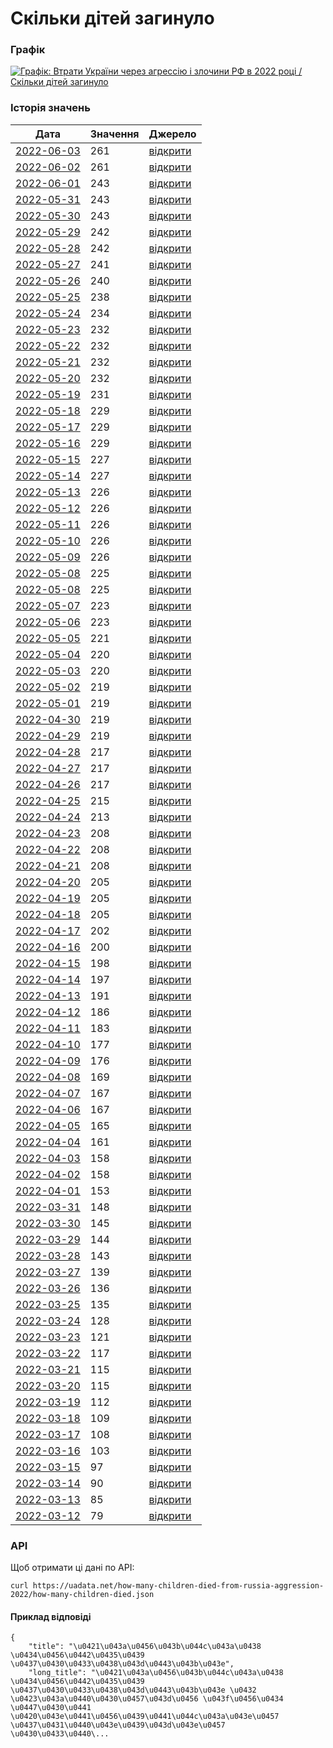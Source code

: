 # Скільки дітей загинуло
### Графік
[ ![Графік: Втрати України через агрессію і злочини РФ в 2022 році / Скільки дітей загинуло](https://uadata.net/screen?459657&u=%2Fhow-many-children-died-from-russia-aggression-2022%2Fhow-many-children-died) ](https://uadata.net/how-many-children-died-from-russia-aggression-2022/how-many-children-died)

### Історія значень
| Дата | Значення | Джерело |
|---|---|---|
| [2022-06-03](https://uadata.net/how-many-children-died-from-russia-aggression-2022/how-many-children-died/2022-06-03+08%3A24%3A31) | 261 | [відкрити](https://gp.gov.ua/ua/posts/yuvenalni-prokurori-vnaslidok-zbroinoyi-agresiyi-rf-v-ukrayini-zaginuli-261-ditina-2) |
| [2022-06-02](https://uadata.net/how-many-children-died-from-russia-aggression-2022/how-many-children-died/2022-06-02+11%3A36%3A15) | 261 | [відкрити](https://gp.gov.ua/ua/posts/yuvenalni-prokurori-vnaslidok-zbroinoyi-agresiyi-rf-v-ukrayini-zaginuli-261-ditina) |
| [2022-06-01](https://uadata.net/how-many-children-died-from-russia-aggression-2022/how-many-children-died/2022-06-01+06%3A44%3A26) | 243 | [відкрити](https://gp.gov.ua/ua/posts/yuvenalni-prokurori-vnaslidok-zbroinoyi-agresiyi-rf-v-ukrayini-zaginuli-243-ditini-3) |
| [2022-05-31](https://uadata.net/how-many-children-died-from-russia-aggression-2022/how-many-children-died/2022-05-31+09%3A41%3A16) | 243 | [відкрити](https://gp.gov.ua/ua/posts/yuvenalni-prokurori-vnaslidok-zbroinoyi-agresiyi-rf-v-ukrayini-zaginuli-243-ditini-2) |
| [2022-05-30](https://uadata.net/how-many-children-died-from-russia-aggression-2022/how-many-children-died/2022-05-30+08%3A32%3A26) | 243 | [відкрити](https://gp.gov.ua/ua/posts/yuvenalni-prokurori-vnaslidok-zbroinoyi-agresiyi-rf-v-ukrayini-zaginuli-243-ditini) |
| [2022-05-29](https://uadata.net/how-many-children-died-from-russia-aggression-2022/how-many-children-died/2022-05-29+08%3A56%3A01) | 242 | [відкрити](https://gp.gov.ua/ua/posts/yuvenalni-prokurori-vnaslidok-zbroinoyi-agresiyi-rf-v-ukrayini-zaginuli-242-ditini-2) |
| [2022-05-28](https://uadata.net/how-many-children-died-from-russia-aggression-2022/how-many-children-died/2022-05-28+11%3A05%3A50) | 242 | [відкрити](https://gp.gov.ua/ua/posts/yuvenalni-prokurori-vnaslidok-zbroinoyi-agresiyi-rf-v-ukrayini-zaginuli-242-ditini) |
| [2022-05-27](https://uadata.net/how-many-children-died-from-russia-aggression-2022/how-many-children-died/2022-05-27+17%3A21%3A27) | 241 | [відкрити](https://gp.gov.ua/ua/posts/yuvenalni-prokurori-vnaslidok-zbroinoyi-agresiyi-rf-v-ukrayini-zaginula-241-ditina) |
| [2022-05-26](https://uadata.net/how-many-children-died-from-russia-aggression-2022/how-many-children-died/2022-05-26+08%3A00%3A47) | 240 | [відкрити](https://gp.gov.ua/ua/posts/yuvenalni-prokurori-240-ditei-zaginulo-v-ukrayini-vnaslidok-zbroinoyi-agresiyi-rf) |
| [2022-05-25](https://uadata.net/how-many-children-died-from-russia-aggression-2022/how-many-children-died/2022-05-25+07%3A59%3A41) | 238 | [відкрити](https://gp.gov.ua/ua/posts/yuvenalni-prokurori-238-ditei-zaginulo-v-ukrayini-vnaslidok-zbroinoyi-agresiyi-rf) |
| [2022-05-24](https://uadata.net/how-many-children-died-from-russia-aggression-2022/how-many-children-died/2022-05-24+11%3A20%3A03) | 234 | [відкрити](https://gp.gov.ua/ua/posts/yuvenalni-prokurori-234-ditini-zaginuli-v-ukrayini-vnaslidok-zbroinoyi-agresiyi-rf) |
| [2022-05-23](https://uadata.net/how-many-children-died-from-russia-aggression-2022/how-many-children-died/2022-05-23+07%3A12%3A00) | 232 | [відкрити](https://gp.gov.ua/ua/posts/yuvenalni-prokurori-vnaslidok-zbroinoyi-agresiyi-rf-v-ukrayini-zaginuli-232-ditini-8371) |
| [2022-05-22](https://uadata.net/how-many-children-died-from-russia-aggression-2022/how-many-children-died/2022-05-22+06%3A36%3A24) | 232 | [відкрити](https://gp.gov.ua/ua/posts/yuvenalni-prokurori-vnaslidok-zbroinoyi-agresiyi-rf-v-ukrayini-zaginuli-232-ditini-3) |
| [2022-05-21](https://uadata.net/how-many-children-died-from-russia-aggression-2022/how-many-children-died/2022-05-21+07%3A08%3A27) | 232 | [відкрити](https://gp.gov.ua/ua/posts/yuvenalni-prokurori-vnaslidok-zbroinoyi-agresiyi-rf-v-ukrayini-zaginuli-232-ditini-2) |
| [2022-05-20](https://uadata.net/how-many-children-died-from-russia-aggression-2022/how-many-children-died/2022-05-20+09%3A11%3A37) | 232 | [відкрити](https://gp.gov.ua/ua/posts/yuvenalni-prokurori-vnaslidok-zbroinoyi-agresiyi-rf-v-ukrayini-zaginuli-232-ditini) |
| [2022-05-19](https://uadata.net/how-many-children-died-from-russia-aggression-2022/how-many-children-died/2022-05-19+06%3A36%3A11) | 231 | [відкрити](https://gp.gov.ua/ua/posts/yuvenalni-prokurori-vnaslidok-zbroinoyi-agresiyi-rf-v-ukrayini-zaginula-231-ditina) |
| [2022-05-18](https://uadata.net/how-many-children-died-from-russia-aggression-2022/how-many-children-died/2022-05-18+06%3A58%3A44) | 229 | [відкрити](https://gp.gov.ua/ua/posts/yuvenalni-prokurori-vnaslidok-zbroinoyi-agresiyi-rf-v-ukrayini-zaginulo-229-ditei-3) |
| [2022-05-17](https://uadata.net/how-many-children-died-from-russia-aggression-2022/how-many-children-died/2022-05-17+09%3A03%3A41) | 229 | [відкрити](https://gp.gov.ua/ua/posts/yuvenalni-prokurori-vnaslidok-zbroinoyi-agresiyi-rf-v-ukrayini-zaginulo-229-ditei-2) |
| [2022-05-16](https://uadata.net/how-many-children-died-from-russia-aggression-2022/how-many-children-died/2022-05-16+08%3A56%3A08) | 229 | [відкрити](https://gp.gov.ua/ua/posts/yuvenalni-prokurori-vnaslidok-zbroinoyi-agresiyi-rf-v-ukrayini-zaginulo-229-ditei) |
| [2022-05-15](https://uadata.net/how-many-children-died-from-russia-aggression-2022/how-many-children-died/2022-05-15+09%3A22%3A57) | 227 | [відкрити](https://gp.gov.ua/ua/posts/yuvenalni-prokurori-vnaslidok-zbroinoyi-agresiyi-rf-v-ukrayini-zaginulo-227-ditei-2) |
| [2022-05-14](https://uadata.net/how-many-children-died-from-russia-aggression-2022/how-many-children-died/2022-05-14+09%3A27%3A33) | 227 | [відкрити](https://gp.gov.ua/ua/posts/yuvenalni-prokurori-vnaslidok-zbroinoyi-agresiyi-rf-v-ukrayini-zaginulo-227-ditei) |
| [2022-05-13](https://uadata.net/how-many-children-died-from-russia-aggression-2022/how-many-children-died/2022-05-13+10%3A09%3A08) | 226 | [відкрити](https://gp.gov.ua/ua/posts/yuvenalni-prokurori-226-ditei-zaginulo-v-ukrayini-cerez-zbroinu-agresiyu-rf-7957) |
| [2022-05-12](https://uadata.net/how-many-children-died-from-russia-aggression-2022/how-many-children-died/2022-05-12+10%3A23%3A31) | 226 | [відкрити](https://gp.gov.ua/ua/posts/yuvenalni-prokurori-226-ditei-zaginulo-v-ukrayini-cerez-zbroinu-agresiyu-rf-7926) |
| [2022-05-11](https://uadata.net/how-many-children-died-from-russia-aggression-2022/how-many-children-died/2022-05-11+09%3A32%3A45) | 226 | [відкрити](https://gp.gov.ua/ua/posts/yuvenalni-prokurori-226-ditei-zaginulo-v-ukrayini-cerez-zbroinu-agresiyu-rf-3) |
| [2022-05-10](https://uadata.net/how-many-children-died-from-russia-aggression-2022/how-many-children-died/2022-05-10+12%3A44%3A31) | 226 | [відкрити](https://gp.gov.ua/ua/posts/yuvenalni-prokurori-226-ditei-zaginulo-v-ukrayini-cerez-zbroinu-agresiyu-rf-2) |
| [2022-05-09](https://uadata.net/how-many-children-died-from-russia-aggression-2022/how-many-children-died/2022-05-09+10%3A15%3A42) | 226 | [відкрити](https://gp.gov.ua/ua/posts/yuvenalni-prokurori-226-ditei-zaginulo-v-ukrayini-cerez-zbroinu-agresiyu-rf) |
| [2022-05-08](https://uadata.net/how-many-children-died-from-russia-aggression-2022/how-many-children-died/2022-05-08+10%3A39%3A53) | 225 | [відкрити](https://gp.gov.ua/ua/posts/yuvenalni-prokurori-225-ditei-zaginulo-v-ukrayini-cerez-zbroinu-agresiyu-rf) |
| [2022-05-08](https://uadata.net/how-many-children-died-from-russia-aggression-2022/how-many-children-died/2022-05-08+10%3A39%3A53) | 225 | [відкрити](https://gp.gov.ua/ua/posts/yuvenalni-prokurori-225-ditei-zaginulo-v-ukrayini-cerez-zbroinu-agresiyu-rf) |
| [2022-05-07](https://uadata.net/how-many-children-died-from-russia-aggression-2022/how-many-children-died/2022-05-07+10%3A15%3A18) | 223 | [відкрити](https://gp.gov.ua/ua/posts/yuvenalni-prokurori-223-ditini-zaginuli-v-ukrayini-cerez-zbroinu-agresiyu-rf-2) |
| [2022-05-06](https://uadata.net/how-many-children-died-from-russia-aggression-2022/how-many-children-died/2022-05-06+11%3A33%3A34) | 223 | [відкрити](https://gp.gov.ua/ua/posts/yuvenalni-prokurori-223-ditini-zaginuli-v-ukrayini-cerez-zbroinu-agresiyu-rf) |
| [2022-05-05](https://uadata.net/how-many-children-died-from-russia-aggression-2022/how-many-children-died/2022-05-05+10%3A25%3A21) | 221 | [відкрити](https://gp.gov.ua/ua/posts/yuvenalni-prokurori-221-ditina-zaginula-v-ukrayini-cerez-zbroinu-agresiyu-rf) |
| [2022-05-04](https://uadata.net/how-many-children-died-from-russia-aggression-2022/how-many-children-died/2022-05-04+10%3A18%3A57) | 220 | [відкрити](https://gp.gov.ua/ua/posts/yuvenalni-prokurori-220-ditei-zaginuli-v-ukrayini-cerez-zbroinu-agresiyu-rf-2) |
| [2022-05-03](https://uadata.net/how-many-children-died-from-russia-aggression-2022/how-many-children-died/2022-05-03+11%3A33%3A02) | 220 | [відкрити](https://gp.gov.ua/ua/posts/yuvenalni-prokurori-220-ditei-zaginuli-v-ukrayini-cerez-zbroinu-agresiyu-rf) |
| [2022-05-02](https://uadata.net/how-many-children-died-from-russia-aggression-2022/how-many-children-died/2022-05-02+09%3A45%3A07) | 219 | [відкрити](https://gp.gov.ua/ua/posts/yuvenalni-prokurori-219-ditei-zaginuli-v-ukrayini-cerez-zbroinu-agresiyu-rf-7672) |
| [2022-05-01](https://uadata.net/how-many-children-died-from-russia-aggression-2022/how-many-children-died/2022-05-01+09%3A11%3A32) | 219 | [відкрити](https://gp.gov.ua/ua/posts/yuvenalni-prokurori-219-ditei-zaginuli-v-ukrayini-cerez-zbroinu-agresiyu-rf-3) |
| [2022-04-30](https://uadata.net/how-many-children-died-from-russia-aggression-2022/how-many-children-died/2022-04-30+10%3A24%3A45) | 219 | [відкрити](https://gp.gov.ua/ua/posts/yuvenalni-prokurori-219-ditei-zaginuli-v-ukrayini-cerez-zbroinu-agresiyu-rf-2) |
| [2022-04-29](https://uadata.net/how-many-children-died-from-russia-aggression-2022/how-many-children-died/2022-04-29+08%3A41%3A12) | 219 | [відкрити](https://gp.gov.ua/ua/posts/yuvenalni-prokurori-219-ditei-zaginuli-v-ukrayini-cerez-zbroinu-agresiyu-rf) |
| [2022-04-28](https://uadata.net/how-many-children-died-from-russia-aggression-2022/how-many-children-died/2022-04-28+10%3A31%3A21) | 217 | [відкрити](https://gp.gov.ua/ua/posts/yuvenalni-prokurori-217-ditei-zaginuli-v-ukrayini-cerez-zbroinu-agresiyu-rf-3) |
| [2022-04-27](https://uadata.net/how-many-children-died-from-russia-aggression-2022/how-many-children-died/2022-04-27+21%3A50%3A33) | 217 | [відкрити](https://gp.gov.ua/ua/posts/yuvenalni-prokurori-217-ditei-zaginuli-v-ukrayini-cerez-zbroinu-agresiyu-rf-2) |
| [2022-04-26](https://uadata.net/how-many-children-died-from-russia-aggression-2022/how-many-children-died/2022-04-26+10%3A42%3A38) | 217 | [відкрити](https://gp.gov.ua/ua/posts/yuvenalni-prokurori-217-ditei-zaginuli-v-ukrayini-cerez-zbroinu-agresiyu-rf) |
| [2022-04-25](https://uadata.net/how-many-children-died-from-russia-aggression-2022/how-many-children-died/2022-04-25+09%3A38%3A21) | 215 | [відкрити](https://gp.gov.ua/ua/posts/yuvenalni-prokurori-215-ditei-zaginuli-v-ukrayini-cerez-zbroinu-agresiyu-rf) |
| [2022-04-24](https://uadata.net/how-many-children-died-from-russia-aggression-2022/how-many-children-died/2022-04-24+15%3A17%3A57) | 213 | [відкрити](https://gp.gov.ua/ua/posts/yuvenalni-prokurori-213-ditei-zaginuli-v-ukrayini-cerez-zbroinu-agresiyu-rf) |
| [2022-04-23](https://uadata.net/how-many-children-died-from-russia-aggression-2022/how-many-children-died/2022-04-23+11%3A24%3A30) | 208 | [відкрити](https://gp.gov.ua/ua/posts/yuvenalni-prokurori-cerez-zbroinu-agresiyu-rf-v-ukrayini-zaginuli-208-ditei) |
| [2022-04-22](https://uadata.net/how-many-children-died-from-russia-aggression-2022/how-many-children-died/2022-04-22+12%3A10%3A40) | 208 | [відкрити](https://gp.gov.ua/ua/posts/yuvenalni-prokurori-208-ditei-zaginuli-v-ukrayini-cerez-zbroinu-agresiyu-rf-2) |
| [2022-04-21](https://uadata.net/how-many-children-died-from-russia-aggression-2022/how-many-children-died/2022-04-21+10%3A51%3A46) | 208 | [відкрити](https://gp.gov.ua/ua/posts/yuvenalni-prokurori-208-ditei-zaginuli-v-ukrayini-cerez-zbroinu-agresiyu-rf) |
| [2022-04-20](https://uadata.net/how-many-children-died-from-russia-aggression-2022/how-many-children-died/2022-04-20+12%3A55%3A31) | 205 | [відкрити](https://gp.gov.ua/ua/posts/yuvenalni-prokurori-205-ditei-zaginuli-v-ukrayini-cerez-zbroinu-agresiyu-rf) |
| [2022-04-19](https://uadata.net/how-many-children-died-from-russia-aggression-2022/how-many-children-died/2022-04-19+11%3A05%3A11) | 205 | [відкрити](https://gp.gov.ua/ua/posts/yuvenalni-prokurori-205-ditei-zaginuli-cerez-zbroinu-agresiyu-rf-v-ukrayini-2) |
| [2022-04-18](https://uadata.net/how-many-children-died-from-russia-aggression-2022/how-many-children-died/2022-04-18+11%3A07%3A44) | 205 | [відкрити](https://gp.gov.ua/ua/posts/yuvenalni-prokurori-205-ditei-zaginuli-cerez-zbroinu-agresiyu-rf-v-ukrayini) |
| [2022-04-17](https://uadata.net/how-many-children-died-from-russia-aggression-2022/how-many-children-died/2022-04-17+11%3A08%3A10) | 202 | [відкрити](https://gp.gov.ua/ua/posts/yuvenalni-prokurori-202-ditini-zaginuli-cerez-zbroinu-agresiyu-rf-v-ukrayini) |
| [2022-04-16](https://uadata.net/how-many-children-died-from-russia-aggression-2022/how-many-children-died/2022-04-16+13%3A41%3A06) | 200 | [відкрити](https://gp.gov.ua/ua/posts/yuvenalni-prokurori-cerez-zbroinu-agresiyu-rf-v-ukrayini-zaginuli-200-ditei) |
| [2022-04-15](https://uadata.net/how-many-children-died-from-russia-aggression-2022/how-many-children-died/2022-04-15+09%3A58%3A54) | 198 | [відкрити](https://gp.gov.ua/ua/posts/yuvenalni-prokurori-cerez-zbroinu-agresiyu-rf-v-ukrayini-zaginuli-198-ditei) |
| [2022-04-14](https://uadata.net/how-many-children-died-from-russia-aggression-2022/how-many-children-died/2022-04-14+12%3A26%3A03) | 197 | [відкрити](https://gp.gov.ua/ua/posts/yuvenalni-prokurori-cerez-zbroinu-agresiyu-rf-v-ukrayini-zaginuli-197-ditei) |
| [2022-04-13](https://uadata.net/how-many-children-died-from-russia-aggression-2022/how-many-children-died/2022-04-13+12%3A37%3A18) | 191 | [відкрити](https://gp.gov.ua/ua/posts/yuvenalni-prokurori-191-ditina-zaginula-v-ukrayini-cerez-zbroinu-agresiyu-rf) |
| [2022-04-12](https://uadata.net/how-many-children-died-from-russia-aggression-2022/how-many-children-died/2022-04-12+12%3A10%3A04) | 186 | [відкрити](https://gp.gov.ua/ua/posts/yuvenalni-prokurori-186-ditei-zaginulo-v-ukrayini-cerez-zbroinu-agresiyu-rf) |
| [2022-04-11](https://uadata.net/how-many-children-died-from-russia-aggression-2022/how-many-children-died/2022-04-11+11%3A51%3A07) | 183 | [відкрити](https://www.gp.gov.ua/ua/posts/yuvenalni-prokurori-183-ditini-zaginuli-v-ukrayini-cerez-zbroinu-agresiyu-rf) |
| [2022-04-10](https://uadata.net/how-many-children-died-from-russia-aggression-2022/how-many-children-died/2022-04-10+09%3A29%3A42) | 177 | [відкрити](https://gp.gov.ua/ua/posts/yuvenalni-prokurori-177-ditei-zaginuli-vnaslidok-zbroinoyi-agresiyi-rf-v-ukrayini) |
| [2022-04-09](https://uadata.net/how-many-children-died-from-russia-aggression-2022/how-many-children-died/2022-04-09+12%3A14%3A37) | 176 | [відкрити](https://gp.gov.ua/ua/posts/yuvenalni-prokurori-vnaslidok-zbroinoyi-agresiyi-rf-v-ukrayini-zaginuli-176-ditei) |
| [2022-04-08](https://uadata.net/how-many-children-died-from-russia-aggression-2022/how-many-children-died/2022-04-08+20%3A33%3A40) | 169 | [відкрити](https://gp.gov.ua/ua/posts/yuvenalni-prokurori-169-ditei-zaginuli-v-ukrayini-vnaslidok-zbroinoyi-agresiyi-rf) |
| [2022-04-07](https://uadata.net/how-many-children-died-from-russia-aggression-2022/how-many-children-died/2022-04-07+13%3A47%3A56) | 167 | [відкрити](https://gp.gov.ua/ua/posts/yuvenalni-prokurori-167-ditei-zaginuli-v-ukrayini-vnaslidok-zbroinoyi-agresiyi-rf) |
| [2022-04-06](https://uadata.net/how-many-children-died-from-russia-aggression-2022/how-many-children-died/2022-04-06+15%3A39%3A25) | 167 | [відкрити](https://gp.gov.ua/ua/posts/yuvenalni-prokurori-cerez-zbroinu-agresiyu-rf-v-ukrayini-zaginulo-167-ditei) |
| [2022-04-05](https://uadata.net/how-many-children-died-from-russia-aggression-2022/how-many-children-died/2022-04-05+14%3A41%3A47) | 165 | [відкрити](https://www.gp.gov.ua/ua/posts/yuvenalni-prokurori-cerez-zbroinu-agresiyu-rf-v-ukrayini-zaginulo-165-ditei) |
| [2022-04-04](https://uadata.net/how-many-children-died-from-russia-aggression-2022/how-many-children-died/2022-04-04+15%3A40%3A16) | 161 | [відкрити](https://www.gp.gov.ua/storage/uploads/9a897aef-ad20-47df-8487-eb4dd2ea1828/warcrime-03042022ua.jpg) |
| [2022-04-03](https://uadata.net/how-many-children-died-from-russia-aggression-2022/how-many-children-died/2022-04-03+12%3A19%3A57) | 158 | [відкрити](https://www.gp.gov.ua/ua/posts/yuvenalni-prokurori-158-ditei-zaginuli-v-ukrayini-cerez-zbroinu-agresiyu-rf) |
| [2022-04-02](https://uadata.net/how-many-children-died-from-russia-aggression-2022/how-many-children-died/2022-04-02+11%3A15%3A06) | 158 | [відкрити](https://www.gp.gov.ua/ua/posts/yuvenalni-prokurori-vnaslidok-zbroinoyi-agresiyi-rf-v-ukrayini-zaginuli-158-ditei) |
| [2022-04-01](https://uadata.net/how-many-children-died-from-russia-aggression-2022/how-many-children-died/2022-04-01+16%3A48%3A01) | 153 | [відкрити](https://www.gp.gov.ua/ua/posts/yuvenalni-prokurori-153-ditini-zaginuli-vnaslidok-zbroinoyi-agresiyi-rf-v-ukrayini) |
| [2022-03-31](https://uadata.net/how-many-children-died-from-russia-aggression-2022/how-many-children-died/2022-03-31+16%3A49%3A35) | 148 | [відкрити](https://www.gp.gov.ua/ua/posts/yuvenalni-prokurori-vnaslidok-zbroinoyi-agresiyi-rf-v-ukrayini-zaginulo-148-ditei) |
| [2022-03-30](https://uadata.net/how-many-children-died-from-russia-aggression-2022/how-many-children-died/2022-03-30+09%3A36%3A51) | 145 | [відкрити](https://www.gp.gov.ua/storage/uploads/22e73485-b269-4f92-a2dc-3741ddbc4f55/warcrime-30032022ua.jpg) |
| [2022-03-29](https://uadata.net/how-many-children-died-from-russia-aggression-2022/how-many-children-died/2022-03-29+11%3A03%3A00) | 144 | [відкрити](https://www.gp.gov.ua/storage/uploads/011d2b3a-12d6-4ca8-b925-d732264e7f03/warcrime-29032022ua.jpg) |
| [2022-03-28](https://uadata.net/how-many-children-died-from-russia-aggression-2022/how-many-children-died/2022-03-28+10%3A00%3A52) | 143 | [відкрити](https://www.gp.gov.ua/ua/posts/yuvenalni-prokurori-143-ditini-zaginuli-cerez-zbroinu-agresiyi-rf-v-ukrayini) |
| [2022-03-27](https://uadata.net/how-many-children-died-from-russia-aggression-2022/how-many-children-died/2022-03-27+09%3A46%3A34) | 139 | [відкрити](https://www.gp.gov.ua/ua/posts/yuvenalni-prokurori-139-ditei-zaginuli-v-ukrayini-vnaslidok-zbroinoyi-agresiyi-rf) |
| [2022-03-26](https://uadata.net/how-many-children-died-from-russia-aggression-2022/how-many-children-died/2022-03-26+12%3A46%3A05) | 136 | [відкрити](https://www.gp.gov.ua/ua/posts/yuvenalni-prokurori-vnaslidok-zbroinoyi-agresiyi-rf-v-ukrayini-zaginulo-136-ditei) |
| [2022-03-25](https://uadata.net/how-many-children-died-from-russia-aggression-2022/how-many-children-died/2022-03-25+09%3A13%3A43) | 135 | [відкрити](https://gp.gov.ua/ua/posts/yuvenalni-prokurori-vnaslidok-zbroinoyi-agresiyi-rf-v-ukrayini-zaginulo-135-ditei) |
| [2022-03-24](https://uadata.net/how-many-children-died-from-russia-aggression-2022/how-many-children-died/2022-03-24+11%3A41%3A10) | 128 | [відкрити](https://gp.gov.ua/ua/posts/yuvenalni-prokurori-cerez-zbroinu-agresiyu-rf-v-ukrayini-zaginulo-128-ditei) |
| [2022-03-23](https://uadata.net/how-many-children-died-from-russia-aggression-2022/how-many-children-died/2022-03-23+11%3A48%3A41) | 121 | [відкрити](https://www.gp.gov.ua/ua/posts/yuvenalni-prokurori-121-ditina-zaginula-za-cas-zbroinoyi-agresiyi-rosiyi) |
| [2022-03-22](https://uadata.net/how-many-children-died-from-russia-aggression-2022/how-many-children-died/2022-03-22+11%3A47%3A56) | 117 | [відкрити](https://www.gp.gov.ua/ua/posts/yuvenalni-prokurori-cerez-zbroinu-agresiyu-rf-v-ukrayini-zaginulo-117-ditei) |
| [2022-03-21](https://uadata.net/how-many-children-died-from-russia-aggression-2022/how-many-children-died/2022-03-21+14%3A38%3A00) | 115 | [відкрити](https://www.gp.gov.ua/ua/posts/yuvenalni-prokurori-cerez-zbroinu-agresiyu-rf-v-ukrayini-zaginulo-115-ditei-2) |
| [2022-03-20](https://uadata.net/how-many-children-died-from-russia-aggression-2022/how-many-children-died/2022-03-20+14%3A38%3A51) | 115 | [відкрити](https://www.gp.gov.ua/ua/posts/yuvenalni-prokurori-cerez-zbroinu-agresiyu-rf-v-ukrayini-zaginulo-115-ditei) |
| [2022-03-19](https://uadata.net/how-many-children-died-from-russia-aggression-2022/how-many-children-died/2022-03-19+11%3A45%3A13) | 112 | [відкрити](https://gp.gov.ua/ua/posts/yuvenalni-prokurori-112-ditei-zaginulo-cerez-rosiisku-zbroinu-agresiyu) |
| [2022-03-18](https://uadata.net/how-many-children-died-from-russia-aggression-2022/how-many-children-died/2022-03-18+11%3A45%3A46) | 109 | [відкрити](https://www.gp.gov.ua/ua/posts/yuvenalni-prokurori-109-ditei-zaginulo-cerez-zbroinu-agresiyu-rf-v-ukrayini) |
| [2022-03-17](https://uadata.net/how-many-children-died-from-russia-aggression-2022/how-many-children-died/2022-03-17+11%3A46%3A35) | 108 | [відкрити](https://www.gp.gov.ua/ua/posts/yuvenalni-prokurori-108-ditei-zaginulo-cerez-zbroinu-agresiyu-rf-v-ukrayini) |
| [2022-03-16](https://uadata.net/how-many-children-died-from-russia-aggression-2022/how-many-children-died/2022-03-16+11%3A44%3A46) | 103 | [відкрити](https://www.gp.gov.ua/ua/posts/yuvenalni-prokurori-103-ditini-zaginuli-cerez-zbroinu-agresiyu-rf-v-ukrayini) |
| [2022-03-15](https://uadata.net/how-many-children-died-from-russia-aggression-2022/how-many-children-died/2022-03-15+11%3A47%3A37) | 97 | [відкрити](https://www.gp.gov.ua/ua/posts/yuvenalni-prokurori-97-ditei-zaginuli-cerez-zbroinu-agresiyu-rf-v-ukrayini) |
| [2022-03-14](https://uadata.net/how-many-children-died-from-russia-aggression-2022/how-many-children-died/2022-03-14+11%3A46%3A21) | 90 | [відкрити](https://www.gp.gov.ua/ua/posts/yuvenalni-prokurori-cerez-zbroinu-agresiyu-rf-v-ukrayini-zaginuli-90-ditei) |
| [2022-03-13](https://uadata.net/how-many-children-died-from-russia-aggression-2022/how-many-children-died/2022-03-13+11%3A46%3A53) | 85 | [відкрити](https://www.gp.gov.ua/ua/posts/yuvinalni-prokurori-85-ditei-zaginuli-cerez-zbroinu-agresiyu-rf) |
| [2022-03-12](https://uadata.net/how-many-children-died-from-russia-aggression-2022/how-many-children-died/2022-03-12+11%3A47%3A30) | 79 | [відкрити](https://www.gp.gov.ua/ua/posts/yuvenalni-prokurori-za-16-dniv-zbroinoyi-agresiyi-rf-zaginulo-79-ditei) |
### API
Щоб отримати ці дані по API:
```
curl https://uadata.net/how-many-children-died-from-russia-aggression-2022/how-many-children-died.json
```
#### Приклад відповіді 
```
{
    "title": "\u0421\u043a\u0456\u043b\u044c\u043a\u0438 \u0434\u0456\u0442\u0435\u0439 \u0437\u0430\u0433\u0438\u043d\u0443\u043b\u043e",
    "long_title": "\u0421\u043a\u0456\u043b\u044c\u043a\u0438 \u0434\u0456\u0442\u0435\u0439 \u0437\u0430\u0433\u0438\u043d\u0443\u043b\u043e \u0432 \u0423\u043a\u0440\u0430\u0457\u043d\u0456 \u043f\u0456\u0434 \u0447\u0430\u0441 \u0420\u043e\u0441\u0456\u0439\u0441\u044c\u043a\u043e\u0457 \u0437\u0431\u0440\u043e\u0439\u043d\u043e\u0457 \u0430\u0433\u0440\...
```